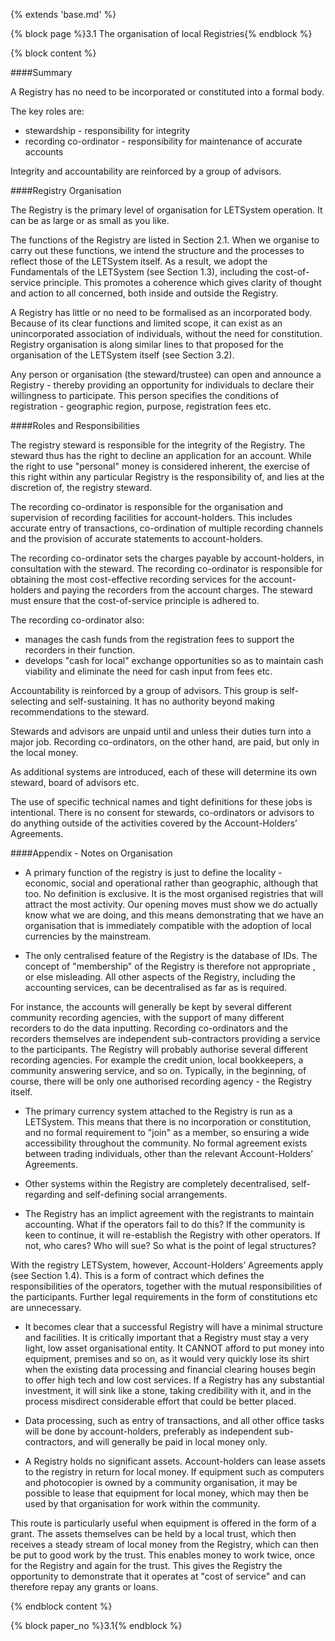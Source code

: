 {% extends 'base.md' %}

{% block page %}3.1 The organisation of local Registries{% endblock %}

{% block content %}

####Summary

A Registry has no need to be incorporated or constituted into a formal 
body.

The key roles are:

* stewardship - responsibility for integrity
* recording co-ordinator - responsibility for maintenance of accurate accounts

Integrity and accountability are reinforced by a group of advisors.

####Registry Organisation

The Registry is the primary level of organisation for LETSystem 
operation. It can be as large or as small as you like. 

The functions of the Registry are listed in Section 2.1. When we organise 
to carry out these functions, we intend the structure and the processes to 
reflect those of the LETSystem itself. As a result, we adopt the 
Fundamentals of the LETSystem (see Section 1.3), including the cost-of-
service principle. This promotes a coherence which gives clarity of 
thought and action to all concerned, both inside and outside the Registry.

A Registry has little or no need to be formalised as an incorporated body. 
Because of its clear functions and limited scope, it can exist as an 
unincorporated association of individuals, without the need for 
constitution. Registry organisation is along similar lines to that proposed 
for the organisation of the LETSystem itself (see Section 3.2). 

Any person or organisation (the steward/trustee) can open and announce a 
Registry - thereby providing an opportunity for individuals to declare their 
willingness to participate. This person specifies the conditions of 
registration - geographic region, purpose, registration fees etc.  

####Roles and Responsibilities

The registry steward is responsible for the integrity of the Registry.  The 
steward thus has the right to decline an application for an account. While 
the right to use "personal" money is considered inherent, the exercise of 
this right within any particular Registry is the responsibility of, and lies at 
the discretion of, the registry steward.

The recording co-ordinator is responsible for the organisation and 
supervision of recording facilities for account-holders. This includes 
accurate entry of transactions, co-ordination of multiple recording 
channels and the provision of accurate statements to account-holders.

The recording co-ordinator sets the charges payable by account-holders, in 
consultation with the steward. The recording co-ordinator is responsible 
for obtaining the most cost-effective recording services for the account-
holders and paying the recorders from the account charges. The steward 
must ensure that the cost-of-service principle is adhered to.

The recording co-ordinator also:

* manages the cash funds from the registration fees to support the recorders in their function. 
* develops "cash for local" exchange opportunities so as to maintain cash viability and eliminate the need for cash input from fees etc.

Accountability is reinforced by a group of advisors. This group is self-
selecting and self-sustaining. It has no authority beyond making 
recommendations to the steward.

Stewards and advisors are unpaid until and unless their duties turn into a 
major job. Recording co-ordinators, on the other hand, are paid, but only 
in the local money.

As additional systems are introduced, each of these will determine its own 
steward, board of advisors etc.

The use of specific technical names and tight definitions for these jobs is 
intentional. There is no consent for stewards, co-ordinators or advisors to 
do anything outside of the activities covered by the Account-Holders’ 
Agreements. 

####Appendix - Notes on Organisation

* A primary function of the registry is just to define the locality - 
economic, social and operational rather than geographic, although that too. 
No definition is exclusive. It is the most organised registries that will 
attract the most activity. Our opening moves must show we do actually 
know what we are doing, and this means demonstrating that we have an 
organisation that is immediately compatible with the adoption of local 
currencies by the mainstream. 

* The only centralised feature of the Registry is the database of IDs. The 
concept of "membership" of the Registry is therefore not appropriate , or 
else misleading. All other aspects of the Registry, including the accounting 
services, can be decentralised as far as is required. 

For instance, the accounts will generally be kept by several different 
community recording agencies, with the support of many different 
recorders to do the data inputting. Recording co-ordinators and the 
recorders themselves are independent sub-contractors providing a service 
to the participants. The Registry will probably authorise several different 
recording agencies. For example the credit union, local bookkeepers, a 
community answering service, and so on. Typically, in the beginning, of 
course, there will be only one authorised recording agency - the Registry 
itself.

* The primary currency system attached to the Registry is run as a 
LETSystem. This means that there is no incorporation or constitution, and 
no formal requirement to "join" as a member, so ensuring a wide 
accessibility throughout the community. No formal agreement exists 
between trading individuals, other than the relevant Account-Holders’ 
Agreements.

* Other systems within the Registry are completely decentralised, self-
regarding and self-defining social arrangements.

* The Registry has an implict agreement with the registrants to maintain 
accounting. What if the operators fail to do this? If the community is keen 
to continue, it will re-establish the Registry with other operators. If not, 
who cares? Who will sue? So what is the point of legal structures?

With the registry LETSystem, however, Account-Holders’ Agreements 
apply (see Section 1.4). This is a form of contract which defines the 
responsibilities of the operators, together with the mutual responsibilities 
of the participants. Further legal requirements in the form of constitutions 
etc are unnecessary.

* It becomes clear that a successful Registry will have a minimal structure 
and facilities. It is critically important that a Registry must stay a very 
light, low asset organisational entity. It CANNOT afford to put money 
into equipment, premises and so on,  as it would very quickly lose its 
shirt when the existing data processing and financial clearing houses 
begin to offer high tech and low cost services. If a Registry has any 
substantial investment, it will sink like a stone, taking credibility with it, 
and in the process misdirect considerable effort that could be better 
placed. 

* Data processing, such as entry of transactions, and all other office tasks 
will be done by account-holders, preferably as independent sub-
contractors, and will generally be paid in local money only.

* A Registry holds no significant assets. Account-holders can lease assets 
to the registry in return for local money. If equipment such as computers 
and photocopier is owned by a community organisation, it may be 
possible to lease that equipment for local money, which may then be 
used by that organisation for work within the community. 

This route is particularly useful when equipment is offered in the form of a 
grant. The assets themselves can be held by a local trust, which then 
receives a steady stream of local money from the Registry, which can then 
be put to good work by the trust. This enables money to work twice, once 
for the Registry and again for the trust. This gives the Registry the 
opportunity to demonstrate that it operates at "cost of service" and can 
therefore repay any grants or loans.

{% endblock content %}

{% block paper_no %}3.1{% endblock %}

